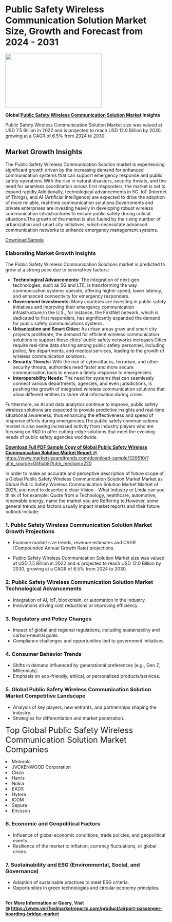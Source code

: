 <H1>Public Safety Wireless Communication Solution Market Size, Growth and Forecast from 2024 - 2031</H1><img class="aligncenter size-medium wp-image-584254" src="https://thirdeyenews.in/wp-content/uploads/2024/09/Global-Market-Research-300x168.jpeg" alt="" width="300" height="168" /><p><strong>Global&nbsp;<a href="https://www.marketsizeandtrends.com/download-sample/339510/?utm_source=Github8j?utm_medium=220">Public Safety Wireless Communication Solution Market</a> Insights</strong></p><p>Public Safety Wireless Communication Solution Market size was valued at USD 7.5 Billion in 2022 and is projected to reach USD 12.0 Billion by 2030, growing at a CAGR of 6.5% from 2024 to 2030.</p><p><h2>Market Growth Insights</h2> <p>The Public Safety Wireless Communication Solution market is experiencing significant growth driven by the increasing demand for enhanced communication systems that can support emergency response and public safety operations.With the rise in natural disasters, security threats, and the need for seamless coordination across first responders, the market is set to expand rapidly.Additionally, technological advancements in 5G, IoT (Internet of Things), and AI (Artificial Intelligence) are expected to drive the adoption of more reliable, real-time communication solutions.Governments and private enterprises are investing heavily in developing robust wireless communication infrastructures to ensure public safety during critical situations.The growth of the market is also fueled by the rising number of urbanization and smart city initiatives, which necessitate advanced communication networks to enhance emergency management systems.</p> <p><a href="#">Download Sample</a></p> <h3>Elaborating Market Growth Insights</h3> <p>The Public Safety Wireless Communication Solutions market is predicted to grow at a strong pace due to several key factors:</p> <ul> <li><strong>Technological Advancements:</strong> The integration of next-gen technologies, such as 5G and LTE, is transforming the way communication systems operate, offering higher speed, lower latency, and enhanced connectivity for emergency responders.</li> <li><strong>Government Investments:</strong> Many countries are investing in public safety initiatives and improving their emergency communication infrastructure.In the U.S., for instance, the FirstNet network, which is dedicated to first responders, has significantly expanded the demand for public safety communications systems.</li> <li><strong>Urbanization and Smart Cities:</strong> As urban areas grow and smart city projects proliferate, the demand for efficient wireless communication solutions to support these cities' public safety networks increases.Cities require real-time data sharing among public safety personnel, including police, fire departments, and medical services, leading to the growth of wireless communication solutions.</li> <li><strong>Security Threats:</strong> With the rise of cyberattacks, terrorism, and other security threats, authorities need faster and more secure communication tools to ensure a timely response to emergencies.</li> <li><strong>Interoperability Needs:</strong> The need for systems that can seamlessly connect various departments, agencies, and even jurisdictions, is pushing the growth of integrated wireless communication solutions that allow different entities to share vital information during crises.</li> </ul> <p>Furthermore, as AI and data analytics continue to improve, public safety wireless solutions are expected to provide predictive insights and real-time situational awareness, thus enhancing the effectiveness and speed of response efforts during emergencies.The public safety communications market is also seeing increased activity from industry players who are focusing on R&D to offer cutting-edge solutions that meet the evolving needs of public safety agencies worldwide.</p> <p><a href="#"></p><p><span class=""><strong>Download Full PDF Sample Copy of Global Public Safety Wireless Communication Solution Market Report</strong> @ <a href="https://www.marketsizeandtrends.com/download-sample/339510/?utm_source=Github8j?utm_medium=220" target="_blank">https://www.marketsizeandtrends.com/download-sample/339510/?utm_source=Github8j?utm_medium=220</a></span></p><p>In order to make an accurate and perceptive description of future scope of a Global&nbsp;Public Safety Wireless Communication Solution Market Market as Global&nbsp;Public Safety Wireless Communication Solution Market Market of 2025, you need to describe a clear Vision &ndash; What Industry or Linda can you think of for example: Quote from a Technology, healthcare, automotive, renewable energy, name the market you are Reffering to.However, some general trends and factors usually impact market reports and their future outlook include:</p><h3>1.&nbsp;<strong>Public Safety Wireless Communication Solution Market Growth Projections</strong></h3><ul><li>Examine market size trends, revenue estimates and CAGR (Compounded Annual Growth Rate) projections.</li><li><p>Public Safety Wireless Communication Solution Market size was valued at USD 7.5 Billion in 2022 and is projected to reach USD 12.0 Billion by 2030, growing at a CAGR of 6.5% from 2024 to 2030.</p></li></ul><h3>2.&nbsp;<strong>Public Safety Wireless Communication Solution Market Technological Advancements</strong></h3><ul><li>Integration of AI, IoT, blockchain, or automation in the industry.</li><li>Innovations driving cost reductions or improving efficiency.</li></ul><h3>3.&nbsp;<strong>Regulatory and Policy Changes</strong></h3><ul><li>Impact of global and regional regulations, including sustainability and carbon-neutral goals.</li><li>Compliance challenges and opportunities tied to government initiatives.</li></ul><h3>4.&nbsp;<strong>Consumer Behavior Trends</strong></h3><ul><li>Shifts in demand influenced by generational preferences (e.g., Gen Z, Millennials).</li><li>Emphasis on eco-friendly, ethical, or personalized products/services.</li></ul><h3>5.&nbsp;<strong>Global Public Safety Wireless Communication Solution Market Competitive Landscape</strong></h3><ul><li>Analysis of key players, new entrants, and partnerships shaping the industry.</li><li>Strategies for differentiation and market penetration.</li></ul><p data-pm-slice="1 1 []"><span style="color: inherit; font-family: inherit; font-size: 25px;">Top Global Public Safety Wireless Communication Solution Market Companies</span></p><div class="" data-test-id=""><p><li>Motorola</li><li> JVCKENWOOD Corporation</li><li> Cisco</li><li> Harris</li><li> Nokia</li><li> EADS</li><li> Hytera</li><li> ICOM</li><li> Sepura</li><li> Ericsson</li></p></div><h3>6.&nbsp;<strong>Economic and Geopolitical Factors</strong></h3><ul><li>Influence of global economic conditions, trade policies, and geopolitical events.</li><li>Resilience of the market to inflation, currency fluctuations, or global crises.</li></ul><h3>7.&nbsp;<strong>Sustainability and ESG (Environmental, Social, and Governance)</strong></h3><ul><li>Adoption of sustainable practices to meet ESG criteria.</li><li>Opportunities in green technologies and circular economy principles.</li></ul><h2><strong style="font-size: 14px;">For More Information or Query, Visit @&nbsp;</strong><a style="background-color: #ffffff; font-size: 14px;" href="https://www.marketsizeandtrends.com/report/public-safety-wireless-communication-solution-market/" target="_blank">https://www.verifiedmarketreports.com/product/airport-passenger-boarding-bridge-market</a></h2>